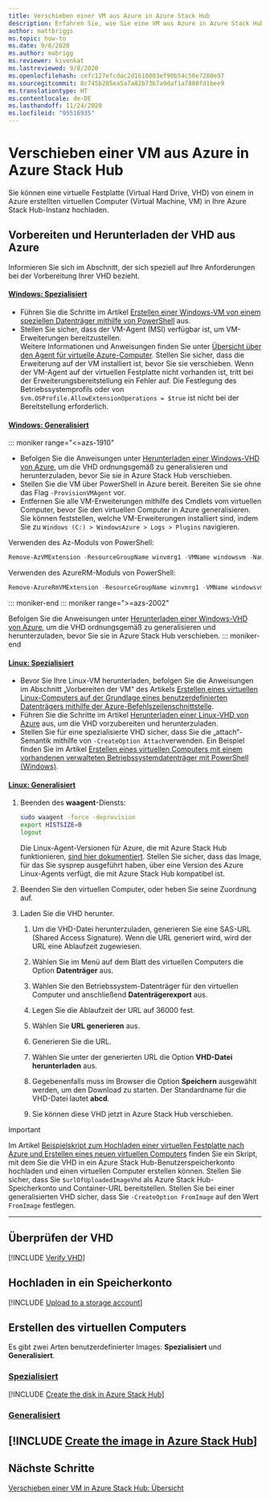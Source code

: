 ```yaml
---
title: Verschieben einer VM aus Azure in Azure Stack Hub
description: Erfahren Sie, wie Sie eine VM aus Azure in Azure Stack Hub verschieben.
author: mattbriggs
ms.topic: how-to
ms.date: 9/8/2020
ms.author: mabrigg
ms.reviewer: kivenkat
ms.lastreviewed: 9/8/2020
ms.openlocfilehash: cefc127efcdac2d1610803ef90b54c50e7280e97
ms.sourcegitcommit: 8c745b205ea5a7a82b73b7a9daf1a7880fd1bee9
ms.translationtype: HT
ms.contentlocale: de-DE
ms.lasthandoff: 11/24/2020
ms.locfileid: "95516935"
---
```

# <a name="move-a-vm-from-azure-to-azure-stack-hub"></a>Verschieben einer VM aus Azure in Azure Stack Hub

Sie können eine virtuelle Festplatte (Virtual Hard Drive, VHD) von einem in Azure erstellten virtuellen Computer (Virtual Machine, VM) in Ihre Azure Stack Hub-Instanz hochladen.

## <a name="prepare-and-download-your-vhd-from-azure"></a>Vorbereiten und Herunterladen der VHD aus Azure

Informieren Sie sich im Abschnitt, der sich speziell auf Ihre Anforderungen bei der Vorbereitung Ihrer VHD bezieht.

#### <a name="windows---specialized"></a>[Windows: Spezialisiert](#tab/win-spec)

- Führen Sie die Schritte im Artikel [Erstellen einer Windows-VM von einem speziellen Datenträger mithilfe von PowerShell](/azure/virtual-machines/windows/create-vm-specialized#prepare-the-vm) aus.
- Stellen Sie sicher, dass der VM-Agent (MSI) verfügbar ist, um VM-Erweiterungen bereitzustellen.  
  Weitere Informationen und Anweisungen finden Sie unter [Übersicht über den Agent für virtuelle Azure-Computer](/azure/virtual-machines/extensions/agent-windows). Stellen Sie sicher, dass die Erweiterung auf der VM installiert ist, bevor Sie sie verschieben. Wenn der VM-Agent auf der virtuellen Festplatte nicht vorhanden ist, tritt bei der Erweiterungsbereitstellung ein Fehler auf. Die Festlegung des Betriebssystemprofils oder von `$vm.OSProfile.AllowExtensionOperations = $true` ist nicht bei der Bereitstellung erforderlich.

#### <a name="windows---generalized"></a>[Windows: Generalisiert](#tab/win-gen)

::: moniker range="<=azs-1910"
- Befolgen Sie die Anweisungen unter [Herunterladen einer Windows-VHD von Azure](/azure/virtual-machines/windows/download-vhd), um die VHD ordnungsgemäß zu generalisieren und herunterzuladen, bevor Sie sie in Azure Stack Hub verschieben.
- Stellen Sie die VM über PowerShell in Azure bereit. Bereiten Sie sie ohne das Flag `-ProvisionVMAgent` vor.
- Entfernen Sie alle VM-Erweiterungen mithilfe des Cmdlets vom virtuellen Computer, bevor Sie den virtuellen Computer in Azure generalisieren. Sie können feststellen, welche VM-Erweiterungen installiert sind, indem Sie zu `Windows (C:) > WindowsAzure > Logs > Plugins` navigieren.

Verwenden des Az-Moduls von PowerShell:

```powershell  
Remove-AzVMExtension -ResourceGroupName winvmrg1 -VMName windowsvm -Name "CustomScriptExtension"
```

Verwenden des AzureRM-Moduls von PowerShell:

```powershell  
Remove-AzureRmVMExtension -ResourceGroupName winvmrg1 -VMName windowsvm -Name "CustomScriptExtension"
```
::: moniker-end
::: moniker range=">=azs-2002"

Befolgen Sie die Anweisungen unter [Herunterladen einer Windows-VHD von Azure](/azure/virtual-machines/windows/download-vhd), um die VHD ordnungsgemäß zu generalisieren und herunterzuladen, bevor Sie sie in Azure Stack Hub verschieben.
::: moniker-end

#### <a name="linux---specialized"></a>[Linux: Spezialisiert](#tab/lin-spec)

- Bevor Sie Ihre Linux-VM herunterladen, befolgen Sie die Anweisungen im Abschnitt „Vorbereiten der VM“ des Artikels [Erstellen eines virtuellen Linux-Computers auf der Grundlage eines benutzerdefinierten Datenträgers mithilfe der Azure-Befehlszeilenschnittstelle](/azure/virtual-machines/linux/upload-vhd#prepare-the-vm).
- Führen Sie die Schritte im Artikel [Herunterladen einer Linux-VHD von Azure](/azure//virtual-machines/windows/download-vhd) aus, um die VHD vorzubereiten und herunterzuladen.
- Stellen Sie für eine spezialisierte VHD sicher, dass Sie die „attach“-Semantik mithilfe von `-CreateOption Attach`verwenden. Ein Beispiel finden Sie im Artikel [Erstellen eines virtuellen Computers mit einem vorhandenen verwalteten Betriebssystemdatenträger mit PowerShell (Windows)](/azure/virtual-machines/scripts/virtual-machines-powershell-sample-create-vm-from-managed-os-disks).

#### <a name="linux---generalized"></a>[Linux: Generalisiert](#tab/lin-gen)

1. Beenden des **waagent**-Diensts:

   ```bash
   sudo waagent -force -deprovision
   export HISTSIZE=0
   logout
   ```

   Die Linux-Agent-Versionen für Azure, die mit Azure Stack Hub funktionieren, [sind hier dokumentiert](../operator/azure-stack-linux.md#azure-linux-agent). Stellen Sie sicher, dass das Image, für das Sie sysprep ausgeführt haben, über eine Version des Azure Linux-Agents verfügt, die mit Azure Stack Hub kompatibel ist.

2. Beenden Sie den virtuellen Computer, oder heben Sie seine Zuordnung auf.

3. Laden Sie die VHD herunter.

   1. Um die VHD-Datei herunterzuladen, generieren Sie eine SAS-URL (Shared Access Signature). Wenn die URL generiert wird, wird der URL eine Ablaufzeit zugewiesen.

   1. Wählen Sie im Menü auf dem Blatt des virtuellen Computers die Option **Datenträger** aus.

   1. Wählen Sie den Betriebssystem-Datenträger für den virtuellen Computer und anschließend **Datenträgerexport** aus.

   1. Legen Sie die Ablaufzeit der URL auf 36000 fest.

   1. Wählen Sie **URL generieren** aus.

   1. Generieren Sie die URL.

   1. Wählen Sie unter der generierten URL die Option **VHD-Datei herunterladen** aus.

   1. Gegebenenfalls muss im Browser die Option **Speichern** ausgewählt werden, um den Download zu starten. Der Standardname für die VHD-Datei lautet **abcd**.

   1. Sie können diese VHD jetzt in Azure Stack Hub verschieben.

> [!IMPORTANT]  
> Im Artikel [Beispielskript zum Hochladen einer virtuellen Festplatte nach Azure und Erstellen eines neuen virtuellen Computers](/azure/virtual-machines/scripts/virtual-machines-windows-powershell-upload-generalized-script) finden Sie ein Skript, mit dem Sie die VHD in ein Azure Stack Hub-Benutzerspeicherkonto hochladen und einen virtuellen Computer erstellen können. Stellen Sie sicher, dass Sie `$urlOfUploadedImageVhd` als Azure Stack Hub-Speicherkonto und Container-URL bereitstellen. Stellen Sie bei einer generalisierten VHD sicher, dass Sie `-CreateOption FromImage` auf den Wert `FromImage` festlegen.

---

## <a name="verify-your-vhd"></a>Überprüfen der VHD

[!INCLUDE [Verify VHD](../includes/user-compute-verify-vhd.md)]

## <a name="upload-to-a-storage-account"></a>Hochladen in ein Speicherkonto

[!INCLUDE [Upload to a storage account](../includes/user-compute-upload-vhd.md)]

## <a name="create-the-vm"></a>Erstellen des virtuellen Computers

Es gibt zwei Arten benutzerdefinierter Images: **Spezialisiert** und **Generalisiert**.

### <a name="specialized"></a>[Spezialisiert](#tab/create-vm-spec)

[!INCLUDE [Create the disk in Azure Stack Hub](../includes/user-compute-create-disk.md)]

### <a name="generalized"></a>[Generalisiert](#tab/create-vm-gen)

[!INCLUDE [Create the image in Azure Stack Hub](../includes/user-compute-create-image.md)]
---
## <a name="next-steps"></a>Nächste Schritte

[Verschieben einer VM in Azure Stack Hub: Übersicht](vm-move-overview.md)
